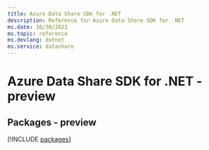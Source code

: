 ```yaml
---
title: Azure Data Share SDK for .NET
description: Reference for Azure Data Share SDK for .NET
ms.date: 10/30/2023
ms.topic: reference
ms.devlang: dotnet
ms.service: datashare
---
```

# Azure Data Share SDK for .NET - preview
## Packages - preview
[!INCLUDE [packages](data-share-index.md)]